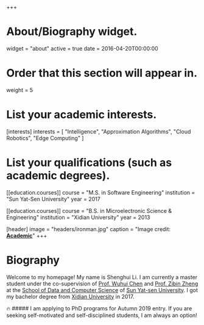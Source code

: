 +++
# About/Biography widget.
widget = "about"
active = true
date = 2016-04-20T00:00:00

# Order that this section will appear in.
weight = 5

# List your academic interests.
[interests]
  interests = [
    "Intelligence",
    "Approximation Algorithms",
    "Cloud Robotics",
    "Edge Computing"
  ]

# List your qualifications (such as academic degrees).

[[education.courses]]
  course = "M.S. in Software Engineering"
  institution = "Sun Yat-Sen University"
  year = 2017

[[education.courses]]
  course = "B.S. in Microelectronic Science & Engineering"
  institution = "Xidian University"
  year = 2013

  [header]
  image = "headers/ironman.jpg"
  caption = "Image credit: [**Academic**](https://github.com/gcushen/hugo-academic/)"
+++

# Biography
Welcome to my homepage! My name is Shenghui Li. I am currently a master student under the co-supervision of [Prof. Wuhui Chen](http://sdcs.sysu.edu.cn/content/2955)  and [Prof. Zibin Zheng](http://www.zibinzheng.com/) at the [School of Data and Computer Science](https://en.xidian.edu.cn/) of [Sun Yat-sen University](http://www.sysu.edu.cn/2012/en/index.htm). I got my bachelor degree from [Xidian University](https://en.xidian.edu.cn/) in 2017.

:fire: ##### I am applying to PhD programs for Autumn 2019 entry. If you are seeking self-motivated and self-disciplined students, I am always an option!
